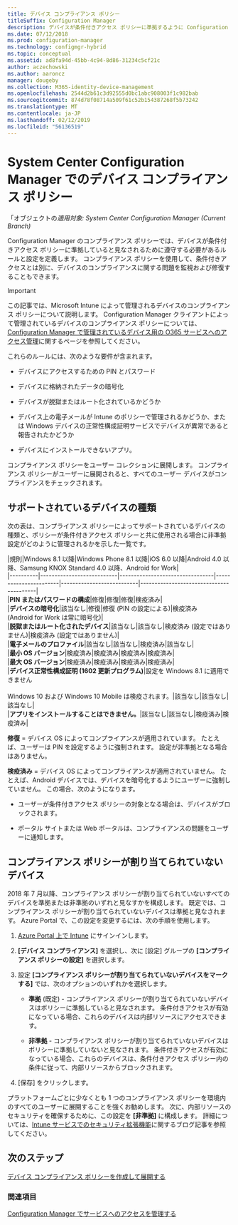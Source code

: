 ```yaml
---
title: デバイス コンプライアンス ポリシー
titleSuffix: Configuration Manager
description: デバイスが条件付きアクセス ポリシーに準拠するように Configuration Manager でコンプライアンス ポリシーを管理する方法について説明します。
ms.date: 07/12/2018
ms.prod: configuration-manager
ms.technology: configmgr-hybrid
ms.topic: conceptual
ms.assetid: ad8fa94d-45bb-4c94-8d86-31234c5cf21c
author: aczechowski
ms.author: aaroncz
manager: dougeby
ms.collection: M365-identity-device-management
ms.openlocfilehash: 2544d2b61c3d92555d0bc1abc908003f1c982bab
ms.sourcegitcommit: 874d78f08714a509f61c52b154387268f5b73242
ms.translationtype: MT
ms.contentlocale: ja-JP
ms.lasthandoff: 02/12/2019
ms.locfileid: "56136519"
---
```

# <a name="device-compliance-policies-in-system-center-configuration-manager"></a>System Center Configuration Manager でのデバイス コンプライアンス ポリシー

「オブジェクトの*適用対象: System Center Configuration Manager (Current Branch)*

Configuration Manager のコンプライアンス ポリシーでは、デバイスが条件付きアクセス ポリシーに準拠していると見なされるために遵守する必要があるルールと設定を定義します。 コンプライアンス ポリシーを使用して、条件付きアクセスとは別に、デバイスのコンプライアンスに関する問題を監視および修復することもできます。  


> [!IMPORTANT]  
>  この記事では、Microsoft Intune によって管理されるデバイスのコンプライアンス ポリシーについて説明します。 Configuration Manager クライアントによって管理されているデバイスのコンプライアンス ポリシーについては、[Configuration Manager で管理されているデバイス用の O365 サービスへのアクセス管理](/sccm/protect/deploy-use/manage-access-to-o365-services-for-pcs-managed-by-sccm)に関するページを参照してください。  

 これらのルールには、次のような要件が含まれます。  

-   デバイスにアクセスするための PIN とパスワード  

-   デバイスに格納されたデータの暗号化  

-   デバイスが脱獄またはルート化されているかどうか  

-   デバイス上の電子メールが Intune のポリシーで管理されるかどうか、または Windows デバイスの正常性構成証明サービスでデバイスが異常であると報告されたかどうか  

-   デバイスにインストールできないアプリ。  


 コンプライアンス ポリシーをユーザー コレクションに展開します。 コンプライアンス ポリシーがユーザーに展開されると、すべてのユーザー デバイスがコンプライアンスをチェックされます。  



## <a name="supported-device-types"></a>サポートされているデバイスの種類

 次の表は、コンプライアンス ポリシーによってサポートされているデバイスの種類と、ポリシーが条件付きアクセス ポリシーと共に使用される場合に非準拠設定がどのように管理されるかを示した一覧です。  

|規則|Windows 8.1 以降|Windows Phone 8.1 以降|iOS 6.0 以降|Android 4.0 以降、Samsung KNOX Standard 4.0 以降、Android for Work|  
|----------|---------------------------|---------------------------------|-----------------------|---------------------------|-----------------------------------------|  
|**PIN またはパスワードの構成**|修復|修復|修復|検疫済み|  
|**デバイスの暗号化**|該当なし|修復|修復 (PIN の設定による)|検疫済み<br>(Android for Work は常に暗号化)|  
|**脱獄またはルート化されたデバイス**|該当なし|該当なし|検疫済み (設定ではありません)|検疫済み (設定ではありません)|  
|**電子メールのプロファイル**|該当なし|該当なし|検疫済み|該当なし|  
|**最小 OS バージョン**|検疫済み|検疫済み|検疫済み|検疫済み|  
|**最大 OS バージョン**|検疫済み|検疫済み|検疫済み|検疫済み|  
|**デバイス正常性構成証明 (1602 更新プログラム)**|設定を Windows 8.1 に適用できません<br /><br /> Windows 10 および Windows 10 Mobile は検疫されます。|該当なし|該当なし|該当なし|  
|**アプリをインストールすることはできません。**|該当なし|該当なし|検疫済み|検疫済み|

 **修復** = デバイス OS によってコンプライアンスが適用されています。 たとえば、ユーザーは PIN を設定するように強制されます。 設定が非準拠となる場合はありません。  

 **検疫済み** = デバイス OS によってコンプライアンスが適用されていません。 たとえば、Android デバイスでは、デバイスを暗号化するようにユーザーに強制していません。 この場合、次のようになります。  

-   ユーザーが条件付きアクセス ポリシーの対象となる場合は、デバイスがブロックされます。  

-   ポータル サイトまたは Web ポータルは、コンプライアンスの問題をユーザーに通知します。  



## <a name="devices-without-any-assigned-compliance-policy"></a>コンプライアンス ポリシーが割り当てられていないデバイス
<!--2520152--> 2018 年 7 月以降、コンプライアンス ポリシーが割り当てられていないすべてのデバイスを準拠または非準拠のいずれと見なすかを構成します。 既定では、コンプライアンス ポリシーが割り当てられていないデバイスは準拠と見なされます。 Azure Portal で、この設定を変更するには、次の手順を使用します。

1. [Azure Portal 上で Intune](https://aka.ms/intuneportal) にサインインします。  

2. **[デバイス コンプライアンス]** を選択し、次に [設定] グループの **[コンプライアンス ポリシーの設定]** を選択します。  

3. 設定 **[コンプライアンス ポリシーが割り当てられていないデバイスをマークする]** では、次のオプションのいずれかを選択します。  

     - **準拠** (既定) - コンプライアンス ポリシーが割り当てられていないデバイスはポリシーに準拠していると見なされます。 条件付きアクセスが有効になっている場合、これらのデバイスは内部リソースにアクセスできます。  

     - **非準拠** - コンプライアンス ポリシーが割り当てられていないデバイスはポリシーに準拠していないと見なされます。 条件付きアクセスが有効になっている場合、これらのデバイスは、条件付きアクセス ポリシー内の条件に従って、内部リソースからブロックされます。  

4. [保存] をクリックします。  

プラットフォームごとに少なくとも 1 つのコンプライアンス ポリシーを環境内のすべてのユーザーに展開することを強くお勧めします。 次に、内部リソースのセキュリティを確保するために、この設定を **[非準拠]** に構成します。 詳細については、[Intune サービスでのセキュリティ拡張機能](https://aka.ms/compliance_policies)に関するブログ記事を参照してください。



## <a name="next-steps"></a>次のステップ  
[デバイス コンプライアンス ポリシーを作成して展開する](/sccm/mdm/deploy-use/create-compliance-policy)

### <a name="see-also"></a>関連項目  
 [Configuration Manager でサービスへのアクセスを管理する](/sccm/protect/deploy-use/manage-access-to-services)
